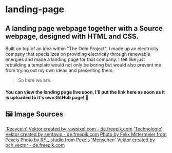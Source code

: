 # landing-page
## A landing page webpage together with a Source webpage, designed with HTML and CSS.

Built on top of an idea within "The Odin Project", I made up an electricity company that specializes on providing electricity through renewable energies and made a landing page for that company. I felt like just rebuilding a template would not only be boring but would also prevent me from trying out my own ideas and presenting them. 

> So here we are.

#### You can view the landing page live soon, I'll put the link here as soon as it is uploaded to it's own GitHub page! 🔗

## 🖼️ Image Sources


['Recyceln' Vektor created by rawpixel.com - de.freepik.com](https://de.freepik.com/vektoren/recyceln)
['Technologie' Vektor created by sentavio - de.freepik.com](https://de.freepik.com/vektoren/technologie)
[Photo by Felix Mittermeier from Pexels](https://www.pexels.com/photo/aerial-photo-of-castle-beside-forest-2832061/)
[Photo by RF._.studio from Pexels](https://www.pexels.com/photo/happy-young-black-woman-holding-basket-with-lettuce-on-shoulder-and-cluster-of-yellow-dates-in-grocery-store-on-gray-background-4177755/)
['Menschen' Vektor created by pch.vector - de.freepik.com](https://de.freepik.com/vektoren/menschen)



